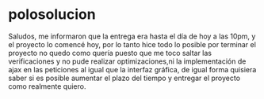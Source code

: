 # polosolucion

Saludos, me informaron que la entrega era hasta el día de hoy a las 10pm, y el proyecto lo comencé hoy, por lo tanto hice todo lo posible por terminar el proyecto no quedo como quería puesto que me toco saltar las verificaciones y no pude realizar optimizaciones,ni la implementación de ajax en las peticiones al igual que la interfaz gráfica, de igual forma quisiera saber si es posible aumentar el plazo del tiempo y entregar el proyecto como realmente quiero.
